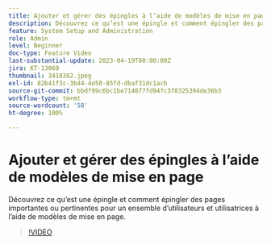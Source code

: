 ```yaml
---
title: Ajouter et gérer des épingles à l’aide de modèles de mise en page
description: Découvrez ce qu’est une épingle et comment épingler des pages importantes ou pertinentes pour un ensemble d’utilisateurs et utilisatrices à l’aide de modèles de mise en page.
feature: System Setup and Administration
role: Admin
level: Beginner
doc-type: Feature Video
last-substantial-update: 2023-04-19T00:00:00Z
jira: KT-13069
thumbnail: 3418382.jpeg
exl-id: 82b41f3c-3b44-4e50-85fd-dbaf31dc1acb
source-git-commit: bbdf99c6bc1be714077fd94fc3f8325394de36b3
workflow-type: tm+mt
source-wordcount: '58'
ht-degree: 100%

---
```


# Ajouter et gérer des épingles à l’aide de modèles de mise en page

Découvrez ce qu’est une épingle et comment épingler des pages importantes ou pertinentes pour un ensemble d’utilisateurs et utilisatrices à l’aide de modèles de mise en page.

>[!VIDEO](https://video.tv.adobe.com/v/3422806/?quality=12&learn=on&enablevpops=1&captions=fre_fr)
